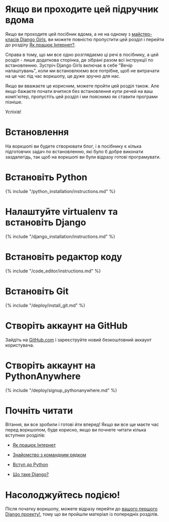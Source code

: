 # Якщо ви проходите цей підручник вдома

Якщо ви проходите цей посібник вдома, а не на одному з [майстер-класів Django Girls](http://djangogirls.org/events/), ви можете повністю пропустити цей розділ і перейти до розділу [Як працює Інтернет?](../how_the_internet_works/README.md).

Справа в тому, що ми все одно розглядаємо ці речі в посібнику, а цей розділ - лише додаткова сторінка, де зібрані разом всі інструкції по встановленню. Зустріч Django Girls включає в себе "Вечір налаштувань", коли ми встановлюємо все потрібне, щоб не витрачати на це час під час воркшопу, це дуже зручно для нас.

Якщо ви вважаєте це корисним, можете пройти цей розділ також. Але якщо бажаєте почати вчитися без встановлення купи речей на ваш комп'ютер, пропустіть цей розділ і ми пояснимо як ставити програми пізніше.

Успіхів!

# Встановлення
На воркшопі ви будете створювати блог, і в посібнику є кілька підготовчих задач по встановленню, які було б добре виконати заздалегідь, так щоб на воркшопі ви були відразу готові програмувати.

# Встановіть Python
{% include "/python_installation/instructions.md" %}

# Налаштуйте virtualenv та встановіть Django
{% include "/django_installation/instructions.md" %}

# Встановіть редактор коду
{% include "/code_editor/instructions.md" %}

# Встановіть Git
{% include "/deploy/install_git.md" %}

# Створіть аккаунт на GitHub
Зайдіть на [GitHub.com](http://www.github.com) і зареєструйте новий безкоштовний аккаунт користувача.

# Створіть аккаунт на PythonAnywhere
{% include "/deploy/signup_pythonanywhere.md" %}


# Почніть читати

Вітання, ви все зробили і готові йти вперед! Якщо ви все ще маєте час перед воркшопом, буде корисно, якщо ви почнете читати кілька вступних розділів:

  * [Як працює Інтернет](../how_the_internet_works/README.md)

  * [Знайомство з командним рядком](../intro_to_command_line/README.md)

  * [Вступ до Python](../python_introduction/README.md)

  * [Що таке Django?](../django/README.md)


# Насолоджуйтесь подією!

Після початку воркшопу, можете відразу перейти до [вашого першого Django проекту!](../django_start_project/README.md), тому що ви пройшли матеріал із попередніх розділів.
